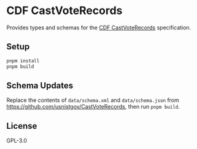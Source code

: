 # CDF CastVoteRecords

Provides types and schemas for the
[CDF CastVoteRecords](https://github.com/usnistgov/CastVoteRecords)
specification.

## Setup

```sh
pnpm install
pnpm build
```

## Schema Updates

Replace the contents of `data/schema.xml` and `data/schema.json` from https://github.com/usnistgov/CastVoteRecords, then run `pnpm build`.

## License

GPL-3.0

